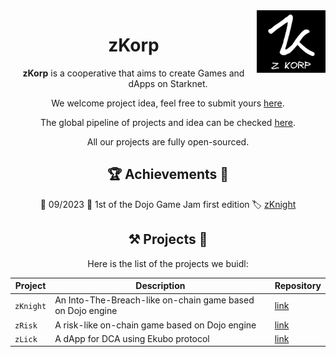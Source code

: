 <img align='right' src="resources/logo.png" height="100">

<div align="center">

# zKorp

**zKorp** is a cooperative that aims to create Games and dApps on Starknet.

We welcome project idea, feel free to submit yours [here](https://github.com/orgs/z-korp/discussions/new?category=ideas).

The global pipeline of projects and idea can be checked [here](https://github.com/orgs/z-korp/projects).

All our projects are fully open-sourced.

## 🏆 Achievements 🏅

📅 09/2023 🥇 1st of the Dojo Game Jam first edition 🏷️ [zKnight](https://github.com/z-korp/zknight)

## ⚒️ Projects 🧩

Here is the list of the projects we buidl:

| Project   | Description                     | Repository                                     |
| --------- | ------------------------------- | ---------------------------------------------- |
| `zKnight` | An Into-The-Breach-like on-chain game based on Dojo engine | [link](https://github.com/z-korp/zknight-contracts) |
| `zRisk`   | A risk-like on-chain game based on Dojo engine | [link](https://github.com/z-korp/zrisk-contracts) |
| `zLick`   | A dApp for DCA using Ekubo protocol | [link](https://github.com/z-korp/zmoothie-contracts) |

</div>